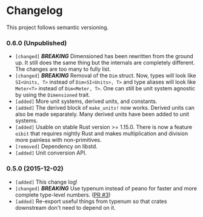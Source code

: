 # Changelog

This project follows semantic versioning.

### 0.6.0 (Unpublished)
- `[changed]` ***BREAKING*** Dimensioned has been rewritten from the ground up. It still does the
  same thing but the internals are completely different. The changes are too many to fully list.
- `[changed]` ***BREAKING*** Removal of the `Dim` struct. Now, types will look like `SI<Units, T>`
  instead of `Dim<SI<Units>, T>` and type aliases will look like `Meter<T>` instead of `Dim<Meter,
  T>`. One can still be unit system agnostic by using the `Dimensioned` trait.
- `[added]` More unit systems, derived units, and constants.
- `[added]` The derived block of `make_units!` now works. Derived units can also be made
  separately. Many derived units have been added to unit systems.
- `[added]` Usable on stable Rust version >= 1.15.0. There is now a feature `oibit` that requires
  nightly Rust and makes multiplication and division more painless with non-primitives.
- `[removed]` Dependency on libstd.
- `[added]` Unit conversion API.

### 0.5.0 (2015-12-02)
- `[added]` This change log!
- `[changed]` ***BREAKING*** Use typenum instead of peano for faster and more complete type-level numbers. ([PR #3](https://github.com/paholg/dimensioned/pull/3))
- `[added]` Re-export useful things from typenum so that crates downstream don't need to depend on it.
